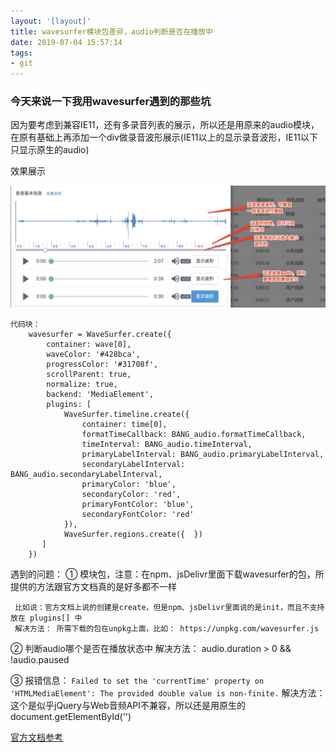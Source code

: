 ```yaml
---
layout: '[layout]'
title: wavesurfer模块包差异，audio判断是否在播放中
date: 2019-07-04 15:57:14
tags:
- git
---
```

### 今天来说一下我用wavesurfer遇到的那些坑

因为要考虑到兼容IE11，还有多录音列表的展示，所以还是用原来的audio模块，在原有基础上再添加一个div做录音波形展示(IE11以上的显示录音波形，IE11以下只显示原生的audio)

效果展示

![](/images/audio-wavesurfer.jpeg)


```
代码块：
    wavesurfer = WaveSurfer.create({
        container: wave[0],
        waveColor: '#428bca',
        progressColor: '#31708f',
        scrollParent: true,
        normalize: true,
        backend: 'MediaElement',
        plugins: [
            WaveSurfer.timeline.create({
                container: time[0],
                formatTimeCallback: BANG_audio.formatTimeCallback,
                timeInterval: BANG_audio.timeInterval,
                primaryLabelInterval: BANG_audio.primaryLabelInterval,
                secondaryLabelInterval: BANG_audio.secondaryLabelInterval,
	            primaryColor: 'blue',
	            secondaryColor: 'red',
	            primaryFontColor: 'blue',
	            secondaryFontColor: 'red'
            }),
            WaveSurfer.regions.create({  })
       ]
    })

```

遇到的问题： 
  ① 模块包，注意：在npm、jsDelivr里面下载wavesurfer的包，所提供的方法跟官方文档真的是好多都不一样

     比如说：官方文档上说的创建是create，但是npm、jsDelivr里面说的是init，而且不支持放在 plugins[] 中
     解决方法： 所需下载的包在unpkg上面，比如： https://unpkg.com/wavesurfer.js
  
  ② 判断audio哪个是否在播放状态中
    解决方法：  audio.duration > 0 && !audio.paused

  ③ 报错信息： `Failed to set the 'currentTime' property on 'HTMLMediaElement': The provided double value is non-finite.`
    解决方法： 这个是似乎jQuery与Web音频API不兼容，所以还是用原生的document.getElementById('')

[官方文档参考](https://wavesurfer-js.org/)
